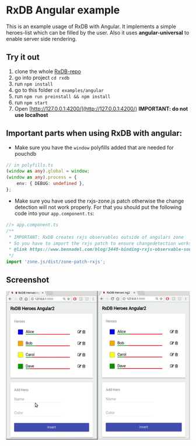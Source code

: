 # RxDB Angular example

This is an example usage of RxDB with Angular.
It implements a simple heroes-list which can be filled by the user.
Also it uses **angular-universal** to enable server side rendering.

## Try it out
1. clone the whole [RxDB-repo](https://github.com/pubkey/rxdb)
2. go into project `cd rxdb`
3. run `npm install`
4. go to this folder `cd examples/angular`
5. run `npm run preinstall && npm install`
6. run `npm start`
7. Open [http://127.0.0.1:4200/](http://127.0.0.1:4200/) **IMPORTANT: do not use localhost**

## Important parts when using RxDB with angular:
- Make sure you have the `window` polyfills added that are needed for pouchdb
```ts
// in polyfills.ts
(window as any).global = window;
(window as any).process = {
    env: { DEBUG: undefined },
};
```

- Make sure you have used the rxjs-zone.js patch otherwise the change detection will not work properly. For that you should put the following code into your `app.component.ts`:
```ts
//> app.component.ts
/**
 * IMPORTANT: RxDB creates rxjs observables outside of angulars zone
 * So you have to import the rxjs patch to ensure changedetection works correctly.
 * @link https://www.bennadel.com/blog/3448-binding-rxjs-observable-sources-outside-of-the-ngzone-in-angular-6-0-2.htm
 */
import 'zone.js/dist/zone-patch-rxjs';
```


## Screenshot

![angular2](docfiles/angular2.gif)
